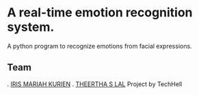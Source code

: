   # A real-time emotion recognition system. 
 A python program to recognize emotions from facial expressions.
## Team
. [IRIS MARIAH KURIEN](https://github.com/TH-Activities/saturday-hack-night-template)
. [THEERTHA S LAL](https://github.com/TH-Activities/saturday-hack-night-template)
Project by TechHell
